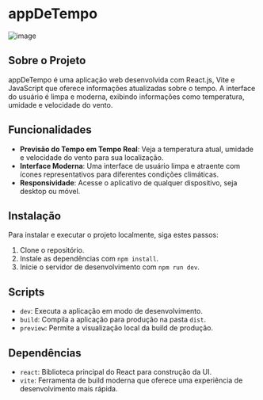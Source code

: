 # appDeTempo

![image](https://github.com/dasilvabonfim/appdetempo/assets/112987011/d078b0de-f8b0-4bdf-b082-73af3d257971)


## Sobre o Projeto
appDeTempo é uma aplicação web desenvolvida com React.js, Vite e JavaScript que oferece informações atualizadas sobre o tempo. A interface do usuário é limpa e moderna, exibindo informações como temperatura, umidade e velocidade do vento.

## Funcionalidades
- **Previsão do Tempo em Tempo Real**: Veja a temperatura atual, umidade e velocidade do vento para sua localização.
- **Interface Moderna**: Uma interface de usuário limpa e atraente com ícones representativos para diferentes condições climáticas.
- **Responsividade**: Acesse o aplicativo de qualquer dispositivo, seja desktop ou móvel.

## Instalação
Para instalar e executar o projeto localmente, siga estes passos:
1. Clone o repositório.
2. Instale as dependências com `npm install`.
3. Inicie o servidor de desenvolvimento com `npm run dev`.

## Scripts
- `dev`: Executa a aplicação em modo de desenvolvimento.
- `build`: Compila a aplicação para produção na pasta `dist`.
- `preview`: Permite a visualização local da build de produção.

## Dependências
- `react`: Biblioteca principal do React para construção da UI.
- `vite`: Ferramenta de build moderna que oferece uma experiência de desenvolvimento mais rápida.

